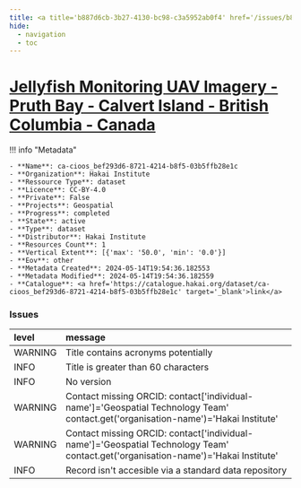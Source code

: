 ```yaml
---
title: <a title='b887d6cb-3b27-4130-bc98-c3a5952ab0f4' href='/issues/b887d6cb-3b27-4130-bc98-c3a5952ab0f4/' target='_blank'>Jellyfish Monitoring UAV Imagery - Pruth Bay - Calvert Island - British Columbia - Canada</a>
hide:
  - navigation
  - toc
---
```


# <a title='b887d6cb-3b27-4130-bc98-c3a5952ab0f4' href='/issues/b887d6cb-3b27-4130-bc98-c3a5952ab0f4/' target='_blank'>Jellyfish Monitoring UAV Imagery - Pruth Bay - Calvert Island - British Columbia - Canada</a>

<div id='map'></div>

!!! info "Metadata"
    
    - **Name**: ca-cioos_bef293d6-8721-4214-b8f5-03b5ffb28e1c 
    - **Organization**: Hakai Institute 
    - **Ressource Type**: dataset 
    - **Licence**: CC-BY-4.0 
    - **Private**: False 
    - **Projects**: Geospatial 
    - **Progress**: completed 
    - **State**: active 
    - **Type**: dataset 
    - **Distributor**: Hakai Institute 
    - **Resources Count**: 1 
    - **Vertical Extent**: [{'max': '50.0', 'min': '0.0'}] 
    - **Eov**: other 
    - **Metadata Created**: 2024-05-14T19:54:36.182553 
    - **Metadata Modified**: 2024-05-14T19:54:36.182559 
    - **Catalogue**: <a href='https://catalogue.hakai.org/dataset/ca-cioos_bef293d6-8721-4214-b8f5-03b5ffb28e1c' target='_blank'>link</a> 

### Issues

| level   | message                                                                                                                           |
|:--------|:----------------------------------------------------------------------------------------------------------------------------------|
| WARNING | Title contains acronyms potentially                                                                                               |
| INFO    | Title is greater than 60 characters                                                                                               |
| INFO    | No version                                                                                                                        |
| WARNING | Contact missing ORCID: contact['individual-name']='Geospatial Technology Team' contact.get('organisation-name')='Hakai Institute' |
| WARNING | Contact missing ORCID: contact['individual-name']='Geospatial Technology Team' contact.get('organisation-name')='Hakai Institute' |
| INFO    | Record isn't accesible via a standard data repository                                                                             |

<script>
   document.addEventListener("DOMContentLoaded", function() {
    var map = L.map('map').setView([51.505, -125.09], 5);
    L.tileLayer('https://tile.openstreetmap.org/{z}/{x}/{y}.png', {
        maxZoom: 19,
        attribution: '&copy; <a href="http://www.openstreetmap.org/copyright">OpenStreetMap</a>'
    }).addTo(map);
    var geojsonFeature = {
        "type": "Feature",
        "properties": {
            "name" : "<a title='b887d6cb-3b27-4130-bc98-c3a5952ab0f4' href='/issues/b887d6cb-3b27-4130-bc98-c3a5952ab0f4/' target='_blank'>Jellyfish Monitoring UAV Imagery - Pruth Bay - Calvert Island - British Columbia - Canada</a>"
        },
        "geometry": {'type': 'Polygon', 'coordinates': [[[-128.13097000122067, 51.65072627953853], [-128.1136322021484, 51.65072627953853], [-128.1136322021484, 51.657968240656345], [-128.13097000122067, 51.657968240656345], [-128.13097000122067, 51.65072627953853]]]}
    }
    L.geoJSON(geojsonFeature).addTo(map);
   })
</script>